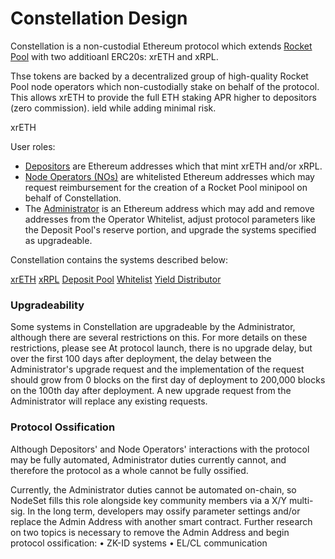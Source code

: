 # Constellation Design

Constellation is a non-custodial Ethereum protocol which extends [Rocket Pool](https://github.com/rocket-pool/rocketpool) with two additioanl ERC20s: xrETH and xRPL. 

Thse tokens are backed by a decentralized group of high-quality Rocket Pool node operators which non-custodially stake on behalf of the protocol. This allows xrETH to provide the full ETH staking APR higher to depositors (zero commission). ield while adding minimal risk.

xrETH

User roles:
- [Depositors](Roles/Depositors.md) are Ethereum addresses which that mint xrETH and/or xRPL.
- [Node Operators (NOs)](Roles/NodeOperators.md) are whitelisted Ethereum addresses which may request reimbursement for the creation of a Rocket Pool minipool on behalf of Constellation. 
- The [Administrator](Roles/Administrator.md) is an Ethereum address which may add and remove addresses from the Operator Whitelist, adjust protocol parameters like the Deposit Pool's reserve portion, and upgrade the systems specified as upgradeable.


Constellation contains the systems described below:

[xrETH](systems/xrETH.md)
[xRPL](systems/xRPL.md)
[Deposit Pool](systems/DepositPool.md)
[Whitelist](systems/Whitelist.md)
[Yield Distributor](systems/xRPL.md)

### Upgradeability

Some systems in Constellation are upgradeable by the Administrator, although there are several restrictions on this. For more details on these restrictions, please see At protocol launch, there is no upgrade delay, but over the first 100 days after deployment, the delay between the Administrator's upgrade request and the implementation of the request should grow from 0 blocks on the first day of deployment to 200,000 blocks on the 100th day after deployment. A new upgrade request from the Administrator will replace any existing requests.

### Protocol Ossification

Although Depositors' and Node Operators' interactions with the protocol may be fully automated, Administrator duties currently cannot, and therefore the protocol as a whole cannot be fully ossified.

Currently, the Administrator duties cannot be automated on-chain, so NodeSet fills this role alongside key community members via a X/Y multi-sig. In the long term, developers may ossify parameter settings and/or replace the Admin Address with another smart contract. Further research on two topics is necessary to remove the Admin Address and begin protocol ossification:
 • ZK-ID systems
 • EL/CL communication
